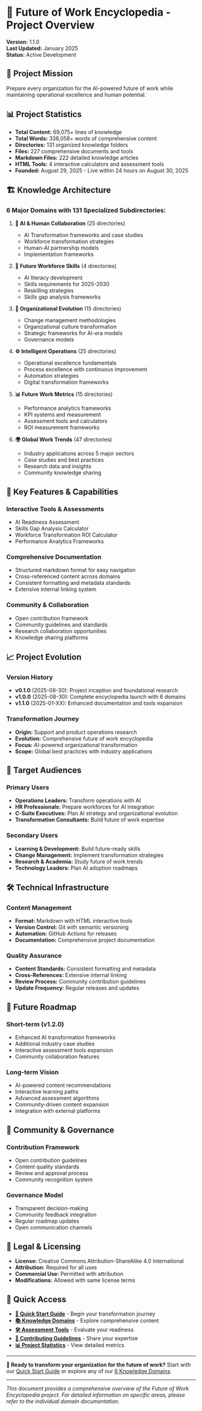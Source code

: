 # 🚀 Future of Work Encyclopedia - Project Overview

**Version:** 1.1.0  
**Last Updated:** January 2025  
**Status:** Active Development  

## 🎯 **Project Mission**

Prepare every organization for the AI-powered future of work while maintaining operational excellence and human potential.

## 📊 **Project Statistics**

- **Total Content:** 69,075+ lines of knowledge
- **Total Words:** 338,058+ words of comprehensive content
- **Directories:** 131 organized knowledge folders
- **Files:** 227 comprehensive documents and tools
- **Markdown Files:** 222 detailed knowledge articles
- **HTML Tools:** 4 interactive calculators and assessment tools
- **Founded:** August 29, 2025 - Live within 24 hours on August 30, 2025

## 🏗️ **Knowledge Architecture**

### **6 Major Domains with 131 Specialized Subdirectories:**

1. **🤖 AI & Human Collaboration** (25 directories)
   - AI Transformation frameworks and case studies
   - Workforce transformation strategies
   - Human-AI partnership models
   - Implementation frameworks

2. **👥 Future Workforce Skills** (4 directories)
   - AI literacy development
   - Skills requirements for 2025-2030
   - Reskilling strategies
   - Skills gap analysis frameworks

3. **🏢 Organizational Evolution** (15 directories)
   - Change management methodologies
   - Organizational culture transformation
   - Strategic frameworks for AI-era models
   - Governance models

4. **⚙️ Intelligent Operations** (25 directories)
   - Operational excellence fundamentals
   - Process excellence with continuous improvement
   - Automation strategies
   - Digital transformation frameworks

5. **📊 Future Work Metrics** (15 directories)
   - Performance analytics frameworks
   - KPI systems and measurement
   - Assessment tools and calculators
   - ROI measurement frameworks

6. **🌍 Global Work Trends** (47 directories)
   - Industry applications across 5 major sectors
   - Case studies and best practices
   - Research data and insights
   - Community knowledge sharing

## 🚀 **Key Features & Capabilities**

### **Interactive Tools & Assessments**
- AI Readiness Assessment
- Skills Gap Analysis Calculator
- Workforce Transformation ROI Calculator
- Performance Analytics Frameworks

### **Comprehensive Documentation**
- Structured markdown format for easy navigation
- Cross-referenced content across domains
- Consistent formatting and metadata standards
- Extensive internal linking system

### **Community & Collaboration**
- Open contribution framework
- Community guidelines and standards
- Research collaboration opportunities
- Knowledge sharing platforms

## 📈 **Project Evolution**

### **Version History**
- **v0.1.0** (2025-08-30): Project inception and foundational research
- **v1.0.0** (2025-08-30): Complete encyclopedia launch with 6 domains
- **v1.1.0** (2025-01-XX): Enhanced documentation and tools expansion

### **Transformation Journey**
- **Origin:** Support and product operations research
- **Evolution:** Comprehensive future of work encyclopedia
- **Focus:** AI-powered organizational transformation
- **Scope:** Global best practices with industry applications

## 🎯 **Target Audiences**

### **Primary Users**
- **Operations Leaders:** Transform operations with AI
- **HR Professionals:** Prepare workforces for AI integration
- **C-Suite Executives:** Plan AI strategy and organizational evolution
- **Transformation Consultants:** Build future of work expertise

### **Secondary Users**
- **Learning & Development:** Build future-ready skills
- **Change Management:** Implement transformation strategies
- **Research & Academia:** Study future of work trends
- **Technology Leaders:** Plan AI adoption roadmaps

## 🛠️ **Technical Infrastructure**

### **Content Management**
- **Format:** Markdown with HTML interactive tools
- **Version Control:** Git with semantic versioning
- **Automation:** GitHub Actions for releases
- **Documentation:** Comprehensive project documentation

### **Quality Assurance**
- **Content Standards:** Consistent formatting and metadata
- **Cross-References:** Extensive internal linking
- **Review Process:** Community contribution guidelines
- **Update Frequency:** Regular releases and updates

## 🔮 **Future Roadmap**

### **Short-term (v1.2.0)**
- Enhanced AI transformation frameworks
- Additional industry case studies
- Interactive assessment tools expansion
- Community collaboration features

### **Long-term Vision**
- AI-powered content recommendations
- Interactive learning paths
- Advanced assessment algorithms
- Community-driven content expansion
- Integration with external platforms

## 🤝 **Community & Governance**

### **Contribution Framework**
- Open contribution guidelines
- Content quality standards
- Review and approval process
- Community recognition system

### **Governance Model**
- Transparent decision-making
- Community feedback integration
- Regular roadmap updates
- Open communication channels

## 📜 **Legal & Licensing**

- **License:** Creative Commons Attribution-ShareAlike 4.0 International
- **Attribution:** Required for all uses
- **Commercial Use:** Permitted with attribution
- **Modifications:** Allowed with same license terms

## 🔗 **Quick Access**

- **[🚀 Quick Start Guide](../QUICK-START.md)** - Begin your transformation journey
- **[📚 Knowledge Domains](../NAVIGATION.md)** - Explore comprehensive content
- **[🛠️ Assessment Tools](../05-future-work-metrics/assessment-tools/)** - Evaluate your readiness
- **[🤝 Contributing Guidelines](../CONTRIBUTING.md)** - Share your expertise
- **[📊 Project Statistics](../README.md#-encyclopedia-statistics--architecture)** - View detailed metrics

---

**🎯 Ready to transform your organization for the future of work?** Start with our [Quick Start Guide](../QUICK-START.md) or explore any of our [6 Knowledge Domains](../NAVIGATION.md).

---

*This document provides a comprehensive overview of the Future of Work Encyclopedia project. For detailed information on specific areas, please refer to the individual domain documentation.*
